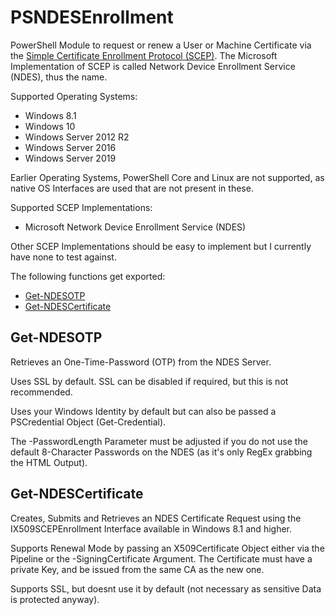 # PSNDESEnrollment

PowerShell Module to request or renew a User or Machine Certificate via the [Simple Certificate Enrollment Protocol (SCEP)](https://tools.ietf.org/html/draft-nourse-scep-23). The Microsoft Implementation of SCEP is called Network Device Enrollment Service (NDES), thus the name.

Supported Operating Systems:

* Windows 8.1
* Windows 10
* Windows Server 2012 R2
* Windows Server 2016
* Windows Server 2019

Earlier Operating Systems, PowerShell Core and Linux are not supported, as native OS Interfaces are used that are not present in these.

Supported SCEP Implementations:

* Microsoft Network Device Enrollment Service (NDES)

Other SCEP Implementations should be easy to implement but I currently have none to test against.

The following functions get exported:
* [Get-NDESOTP](docs/Get-NDESOTP.md)
* [Get-NDESCertificate](docs/Get-NDESCertificate.md)

## Get-NDESOTP
Retrieves an One-Time-Password (OTP) from the NDES Server.

Uses SSL by default. SSL can be disabled if required, but this is not recommended.

Uses your Windows Identity by default but can also be passed a PSCredential Object (Get-Credential).

The -PasswordLength Parameter must be adjusted if you do not use the default 8-Character Passwords on the NDES (as it's only RegEx grabbing the HTML Output).

## Get-NDESCertificate
Creates, Submits and Retrieves an NDES Certificate Request using the IX509SCEPEnrollment Interface available in Windows 8.1 and higher.

Supports Renewal Mode by passing an X509Certificate Object either via the Pipeline or the -SigningCertificate Argument. The Certificate must have a private Key, and be issued from the same CA as the new one.

Supports SSL, but doesnt use it by default (not necessary as sensitive Data is protected anyway).